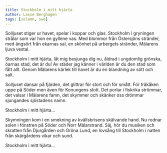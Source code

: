 ```yaml
---
title: Stockholm i mitt hjärta
author: Lasse Berghagen
tags: [solemn, swe]
---
```


Solljuset stiger ur havet,
spelar i koppar och glas.
Stockholm i gryningen strålar
som var hon en gyllene vas.
Med blommor från Östersjöns stränder,
med ängsört från ekarnas sal,
en skönhet på urbergets stränder,
Mälarens ljuva vestal.

Stockholm i mitt hjärta,
låt mig besjunga dig nu,
åldrad i ungdomlig grönska,
öarnas stad, det är du!
Av städer jag känner i världen
är du den stad som fått allt.
Genom Mälarens kärlek till havet
är du en blandning av sött och salt.

Solljuset dansar på fjärden,
det glittrar för stort och för smått.
För träkåken uppe på Söder
men även för Konungens slott.
Det porlar i fiskrika strömmar,
det valsar i Mälarens famn,
det skymmer och skänker oss drömmar
sjungandes sjöstadens namn.

Stockholm i mitt hjärta...

Skymningen kom i en smekning
av kvällsbrisens skälvande hand.
Nu rodnar solen i fönstren
på Söder och Norr Mälarstrand.
Säj, hör du musiken och skratten
från Djurgården och Gröna Lund,
en lovsång till Stockholm i natten
från skärgårdens vikar och sund.

Stockholm i mitt hjärta...
